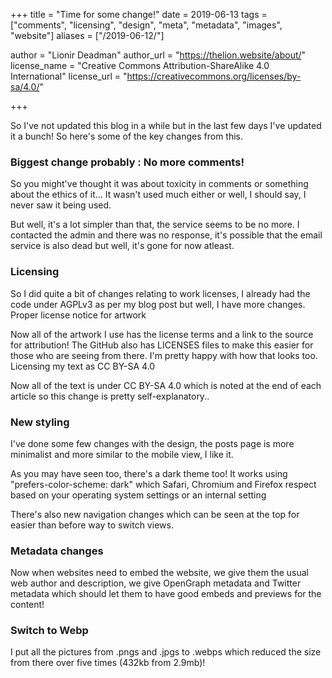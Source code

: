 +++
title = "Time for some change!"
date = 2019-06-13
tags = ["comments", "licensing", "design", "meta", "metadata", "images", "website"]
aliases = ["/2019-06-12/"]

author = "Lionir Deadman"
author_url = "https://thelion.website/about/"
license_name = "Creative Commons Attribution-ShareAlike 4.0 International"
license_url = "https://creativecommons.org/licenses/by-sa/4.0/"
 
+++

So I've not updated this blog in a while but in the last few days I've updated it a bunch! So here's some of the key changes from this.
<!--more-->
### Biggest change probably : No more comments!
So you might've thought it was about toxicity in comments or something about the ethics of it... It wasn't used much either or well, I should say, I never saw it being used.

But well, it's a lot simpler than that, the service seems to be no more. I contacted the admin and there was no response, it's possible that the email service is also dead but well, it's gone for now atleast.

### Licensing

So I did quite a bit of changes relating to work licenses, I already had the code under AGPLv3 as per my blog post but well, I have more changes.
Proper license notice for artwork

Now all of the artwork I use has the license terms and a link to the source for attribution! The GitHub also has LICENSES files to make this easier for those who are seeing from there. I'm pretty happy with how that looks too.
Licensing my text as CC BY-SA 4.0

Now all of the text is under CC BY-SA 4.0 which is noted at the end of each article so this change is pretty self-explanatory..

### New styling

I've done some few changes with the design, the posts page is more minimalist and more similar to the mobile view, I like it.

As you may have seen too, there's a dark theme too! It works using "prefers-color-scheme: dark" which Safari, Chromium and Firefox respect based on your operating system settings or an internal setting

There's also new navigation changes which can be seen at the top for easier than before way to switch views.

### Metadata changes

Now when websites need to embed the website, we give them the usual web author and description, we give OpenGraph metadata and Twitter metadata which should let them to have good embeds and previews for the content!

### Switch to Webp

I put all the pictures from .pngs and .jpgs to .webps which reduced the size from there over five times (432kb from 2.9mb)!


